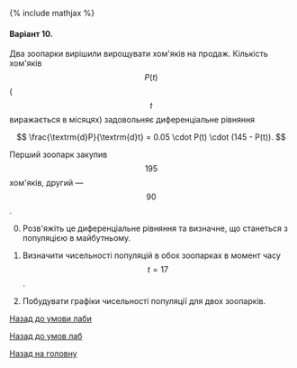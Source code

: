 {% include mathjax %}

#### Варіант 10.
Два зоопарки вирішили вирощувати хом'яків на продаж. Кількість хом'яків $$P(t)$$ ($$t$$ виражається в місяцях) задовольняє диференціальне рівняння

$$
\frac{\textrm{d}P}{\textrm{d}t} = 0.05 \cdot P(t) \cdot (145 - P(t)).
$$

Перший зоопарк закупив $$195$$ хом'яків, другий &mdash; $$90$$.

0. Розв'яжіть це диференціальне рівняння та визначне, що станеться з популяцією в майбутньому.

1. Визначити чисельності популяцій в обох зоопарках в момент часу $$t = 17$$.

2. Побудувати графіки чисельності популяції для двох зоопарків.

[Назад до умови лаби](../README.md)

[Назад до умов лаб](../../README.md)

[Назад на головну](../../../../README.md)
